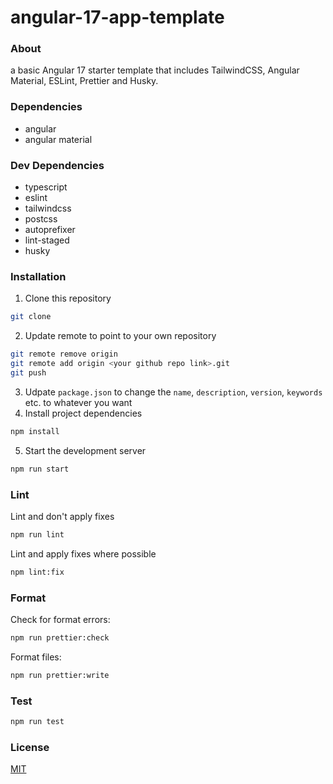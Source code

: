 # angular-17-app-template

### About
a basic Angular 17 starter template that includes TailwindCSS, Angular Material, ESLint, Prettier and Husky.

### Dependencies
- angular
- angular material

### Dev Dependencies
- typescript
- eslint
- tailwindcss
- postcss
- autoprefixer
- lint-staged
- husky

### Installation
1. Clone this repository
```bash
git clone 
```
2. Update remote to point to your own repository
```bash
git remote remove origin
git remote add origin <your github repo link>.git
git push
```
3. Udpate `package.json` to change the `name`, `description`, `version`, `keywords` etc. to whatever you want
4. Install project dependencies
```bash
npm install
```
5. Start the development server
```bash
npm run start
```

### Lint
Lint and don't apply fixes
```bash
npm run lint
```

Lint and apply fixes where possible
```bash
npm lint:fix
```

### Format
Check for format errors:
```bash
npm run prettier:check
```

Format files:
```bash
npm run prettier:write
```

### Test
```bash
npm run test
```

### License
[MIT](https://choosealicense.com/licenses/mit/)
